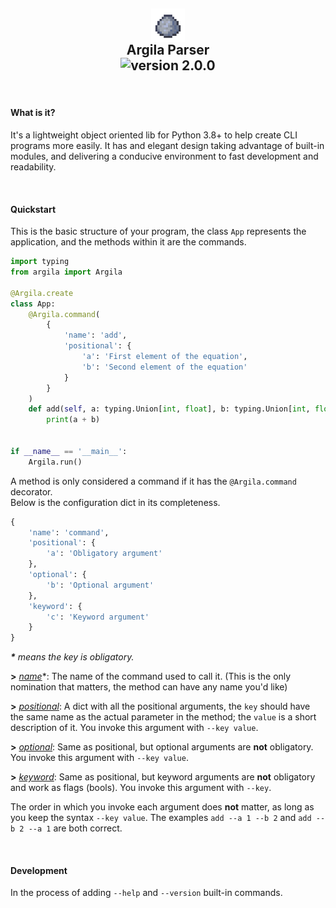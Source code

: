## <div align="center"><img align="center" width="54px" src="/src/images/icon.png" /><br>Argila Parser<br>![version 2.0.0](https://img.shields.io/badge/version-2.0.0-blue.svg?style=flat-square)</div>

<br>

#### What is it?  
It's a lightweight object oriented lib for Python 3.8+ to help create CLI programs more easily. It has and elegant design taking advantage of built-in modules, and delivering a conducive environment to fast development and readability.  

<br>

#### Quickstart
This is the basic structure of your program, the class `App` represents the application, and the methods within it are the commands.  

```py
import typing
from argila import Argila

@Argila.create
class App:
    @Argila.command(
        {
            'name': 'add',
            'positional': {
                'a': 'First element of the equation',
                'b': 'Second element of the equation'
            }
        }
    )
    def add(self, a: typing.Union[int, float], b: typing.Union[int, float]) -> None:
        print(a + b)


if __name__ == '__main__':
    Argila.run()
```

A method is only considered a command if it has the `@Argila.command` decorator.  
Below is the configuration dict in its completeness.  

```py
{
    'name': 'command',
    'positional': {
        'a': 'Obligatory argument'
    },
    'optional': {
        'b': 'Optional argument'
    },
    'keyword': {
        'c': 'Keyword argument'
    }
}
```
***\*** means the key is obligatory.*  

**>** *<u>name</u>*\*: The name of the command used to call it. (This is the only nomination that matters, the method can have any name you'd like)  

**>** *<u>positional</u>*: A dict with all the positional arguments, the `key` should have the same name as the actual parameter in the method; the `value` is a short description of it. You invoke this argument with `--key value`.  

**>** *<u>optional</u>*: Same as positional, but optional arguments are **not** obligatory. You invoke this argument with `--key value`.  

**>** *<u>keyword</u>*: Same as positional, but keyword arguments are **not** obligatory and work as flags (bools). You invoke this argument with `--key`.  

The order in which you invoke each argument does **not** matter, as long as you keep the syntax `--key value`. The examples `add --a 1 --b 2` and `add --b 2 --a 1` are both correct.  

<br>

#### Development
In the process of adding `--help` and `--version` built-in commands.  
